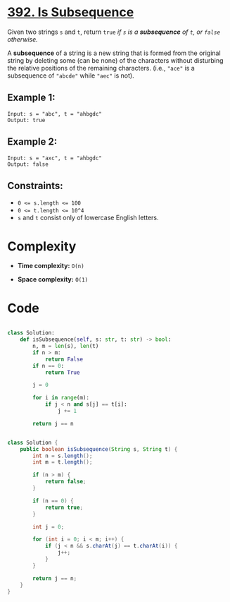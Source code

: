 # [392. Is Subsequence](https://leetcode.com/problems/is-subsequence/description/?envType=study-plan-v2&envId=top-interview-150)

Given two strings `s` and `t`, return `true` _if `s` is a **subsequence** of `t`, or `false` otherwise._

A **subsequence** of a string is a new string that is formed from the original string by deleting some (can be none) of the characters without disturbing the relative positions of the remaining characters. (i.e., `"ace"` is a subsequence of `"abcde"` while `"aec"` is not).

## Example 1:

```
Input: s = "abc", t = "ahbgdc"
Output: true
```

## Example 2:

```
Input: s = "axc", t = "ahbgdc"
Output: false
```

## Constraints:

- `0 <= s.length <= 100`
- `0 <= t.length <= 10^4`
- `s` and `t` consist only of lowercase English letters.

# Complexity

- **Time complexity:**
  `O(n)`

- **Space complexity:**
  `O(1)`

# Code

```python

class Solution:
    def isSubsequence(self, s: str, t: str) -> bool:
        n, m = len(s), len(t)
        if n > m:
            return False
        if n == 0:
            return True

        j = 0

        for i in range(m):
            if j < n and s[j] == t[i]:
                j += 1

        return j == n

```

```java

class Solution {
    public boolean isSubsequence(String s, String t) {
        int n = s.length();
        int m = t.length();

        if (n > m) {
            return false;
        }

        if (n == 0) {
            return true;
        }

        int j = 0;

        for (int i = 0; i < m; i++) {
            if (j < n && s.charAt(j) == t.charAt(i)) {
                j++;
            }
        }

        return j == n;
    }
}

```
